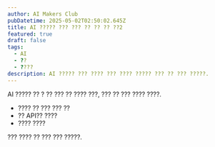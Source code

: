 ```yaml
---
author: AI Makers Club
pubDatetime: 2025-05-02T02:50:02.645Z
title: AI ????? ??? ??? ?? ?? ?? ??2
featured: true
draft: false
tags:
  - AI
  - ??
  - ????
description: AI ????? ??? ???? ??? ???? ????? ??? ?? ??? ?????.
---
```


AI ????? ?? ? ?? ??? ?? ???? ???, ??? ?? ??? ???? ????.
  
- ???? ?? ??? ??? ??
- ?? API?? ????
- ???? ????

??? ???? ?? ??? ??? ?????.
